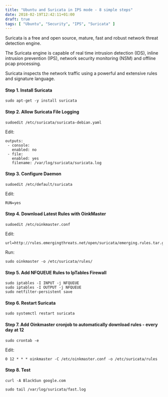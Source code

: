 ```yaml
---
title: "Ubuntu and Suricata in IPS mode - 8 simple steps"
date: 2018-02-19T12:42:11+01:00
draft: true
tags: [ "Ubuntu", "Security", "IPS", "Suricata" ]
---
```

Suricata is a free and open source, mature, fast and robust network threat detection engine. <!--more-->


The Suricata engine is capable of real time intrusion detection (IDS), inline intrusion prevention (IPS), network security monitoring (NSM) and offline pcap processing.

Suricata inspects the network traffic using a powerful and extensive rules and signature language.


#### Step 1. Install Suricata
```
sudo apt-get -y install suricata
```
#### Step 2. Allow Suricata File Logging
```
sudoedit /etc/suricata/suricata-debian.yaml
```
Edit:
```
outputs:
 - console:
   enabled: no
 - file:
   enabled: yes
   filename: /var/log/suricata/suricata.log
```
#### Step 3. Configure Daemon
```
sudoedit /etc/default/suricata
```
Edit:
```
RUN=yes
```
#### Step 4. Download Latest Rules with OinkMaster
```
sudoedit /etc/oinkmaster.conf
```
Edit:
```
url=http://rules.emergingthreats.net/open/suricata/emerging.rules.tar.gz
```
Run:
```
sudo oinkmaster -o /etc/suricata/rules/
```
#### Step 5. Add NFQUEUE Rules to IpTables Firewall
```
sudo iptables -I INPUT -j NFQUEUE
sudo iptables -I OUTPUT -j NFQUEUE
sudo netfilter-persistent save
```

#### Step 6. Restart Suricata
```
sudo systemctl restart suricata
```
#### Step 7. Add Oinkmaster cronjob to automatically download rules - every day at 12
```
sudo crontab -e
```
Edit:
```
0 12 * * * oinkmaster -C /etc/oinkmaster.conf -o /etc/suricata/rules
```

#### Step 8. Test
```
curl -A BlackSun google.com
```
```
sudo tail /var/log/suricata/fast.log
```
